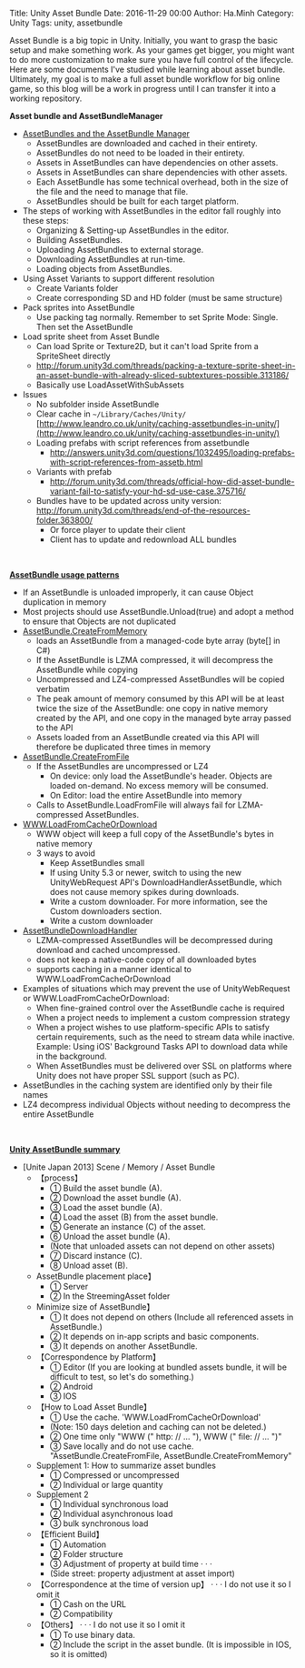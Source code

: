 Title: Unity Asset Bundle
Date: 2016-11-29 00:00
Author: Ha.Minh
Category: Unity
Tags: unity, assetbundle

Asset Bundle is a big topic in Unity. Initially, you want to grasp the basic setup and make something work. As your games get bigger, you might want to do more customization to make sure you have full control of the lifecycle. Here are some documents I've studied while learning about asset bundle. Ultimately, my goal is to make a full asset bundle workflow for big online game, so this blog will be a work in progress until I can transfer it into a working repository.

**Asset bundle and AssetBundleManager**

* [AssetBundles and the AssetBundle Manager](https://unity3d.com/learn/tutorials/topics/scripting/assetbundles-and-assetbundle-manager)
    * AssetBundles are downloaded and cached in their entirety.
    * AssetBundles do not need to be loaded in their entirety.
    * Assets in AssetBundles can have dependencies on other assets.
    * Assets in AssetBundles can share dependencies with other assets.
    * Each AssetBundle has some technical overhead, both in the size of the file and the need to manage that file.
    * AssetBundles should be built for each target platform.
* The steps of working with AssetBundles in the editor fall roughly into these steps:
    * Organizing & Setting-up AssetBundles in the editor.
    * Building AssetBundles.
    * Uploading AssetBundles to external storage.
    * Downloading AssetBundles at run-time.
    * Loading objects from AssetBundles.
* Using Asset Variants to support different resolution
    * Create Variants folder
    * Create corresponding SD and HD folder (must be same structure)
* Pack sprites into AssetBundle
    * Use packing tag normally. Remember to set Sprite Mode: Single. Then set the AssetBundle
* Load sprite sheet from Asset Bundle
    * Can load Sprite or Texture2D, but it can't load Sprite from a SpriteSheet directly
    * http://forum.unity3d.com/threads/packing-a-texture-sprite-sheet-in-an-asset-bundle-with-already-sliced-subtextures-possible.313186/
    * Basically use LoadAssetWithSubAssets
* Issues
    * No subfolder inside AssetBundle
    * Clear cache in `~/Library/Caches/Unity/` [http://www.leandro.co.uk/unity/caching-assetbundles-in-unity/](http://www.leandro.co.uk/unity/caching-assetbundles-in-unity/)
    * Loading prefabs with script references from assetbundle
        * http://answers.unity3d.com/questions/1032495/loading-prefabs-with-script-references-from-assetb.html
    * Variants with prefab
        * http://forum.unity3d.com/threads/official-how-did-asset-bundle-variant-fail-to-satisfy-your-hd-sd-use-case.375716/
    * Bundles have to be updated across unity version: http://forum.unity3d.com/threads/end-of-the-resources-folder.363800/
        * Or force player to update their client
        * Client has to update and redownload ALL bundles

<br/>

**[AssetBundle usage patterns](https://unity3d.com/learn/tutorials/topics/best-practices/assetbundle-usage-patterns)**

* If an AssetBundle is unloaded improperly, it can cause Object duplication in memory
* Most projects should use AssetBundle.Unload(true) and adopt a method to ensure that Objects are not duplicated
* [AssetBundle.CreateFromMemory](https://unity3d.com/ru/learn/tutorials/topics/best-practices/assetbundle-fundamentals#Loading_Asset_Bundles)
    * loads an AssetBundle from a managed-code byte array (byte[] in C#)
    * If the AssetBundle is LZMA compressed, it will decompress the AssetBundle while copying
    * Uncompressed and LZ4-compressed AssetBundles will be copied verbatim
    * The peak amount of memory consumed by this API will be at least twice the size of the AssetBundle: one copy in native memory created by the API, and one copy in the managed byte array passed to the API
    * Assets loaded from an AssetBundle created via this API will therefore be duplicated three times in memory
* [AssetBundle.CreateFromFile](https://unity3d.com/ru/learn/tutorials/topics/best-practices/assetbundle-fundamentals#Loading_Asset_Bundles)
    * If the AssetBundles are uncompressed or LZ4
        * On device: only load the AssetBundle's header. Objects are loaded on-demand. No excess memory will be consumed.
        * On Editor: load the entire AssetBundle into memory
    * Calls to AssetBundle.LoadFromFile will always fail for LZMA-compressed AssetBundles.
* [WWW.LoadFromCacheOrDownload](https://unity3d.com/ru/learn/tutorials/topics/best-practices/assetbundle-fundamentals#Loading_Asset_Bundles)
    * WWW object will keep a full copy of the AssetBundle's bytes in native memory
    * 3 ways to avoid
        * Keep AssetBundles small
        * If using Unity 5.3 or newer, switch to using the new UnityWebRequest API's DownloadHandlerAssetBundle, which does not cause memory spikes during downloads.
        * Write a custom downloader. For more information, see the Custom downloaders section.
        * Write a custom downloader
* [AssetBundleDownloadHandler](https://unity3d.com/ru/learn/tutorials/topics/best-practices/assetbundle-fundamentals#Loading_Asset_Bundles)
    * LZMA-compressed AssetBundles will be decompressed during download and cached uncompressed.
    * does not keep a native-code copy of all downloaded bytes
    * supports caching in a manner identical to WWW.LoadFromCacheOrDownload
* Examples of situations which may prevent the use of UnityWebRequest or WWW.LoadFromCacheOrDownload:
    * When fine-grained control over the AssetBundle cache is required
    * When a project needs to implement a custom compression strategy
    * When a project wishes to use platform-specific APIs to satisfy certain requirements, such as the need to stream data while inactive. Example: Using iOS' Background Tasks API to download data while in the background.
    * When AssetBundles must be delivered over SSL on platforms where Unity does not have proper SSL support (such as PC).
* AssetBundles in the caching system are identified only by their file names
* LZ4 decompress individual Objects without needing to decompress the entire AssetBundle

<br/>

**[Unity AssetBundle summary](https://matome.naver.jp/odai/2139114084705385001)**

* [Unite Japan 2013] Scene / Memory / Asset Bundle
    * 【process】
        * ① Build the asset bundle (A).
        * ② Download the asset bundle (A).
        * ③ Load the asset bundle (A).
        * ④ Load the asset (B) from the asset bundle.
        * ⑤ Generate an instance (C) of the asset.
        * ⑥ Unload the asset bundle (A).
        * (Note that unloaded assets can not depend on other assets)
        * ⑦ Discard instance (C).
        * ⑧ Unload asset (B).
    * AssetBundle placement place】
        * ① Server
        * ② In the StreemingAsset folder
    * Minimize size of AssetBundle】
        * ① It does not depend on others (Include all referenced assets in AssetBundle.)
        * ② It depends on in-app scripts and basic components.
        * ③ It depends on another AssetBundle.
    * 【Correspondence by Platform】
        * ① Editor (If you are looking at bundled assets bundle, it will be difficult to test, so let's do something.)
        * ② Android
        * ③ IOS
    * 【How to Load Asset Bundle】
        * ① Use the cache. 'WWW.LoadFromCacheOrDownload'
        * (Note: 150 days deletion and caching can not be deleted.)
        * ② One time only "WWW (" http: // ... "), WWW (" file: // ... ")"
        * ③ Save locally and do not use cache. "AssetBundle.CreateFromFile, AssetBundle.CreateFromMemory"
    * Supplement 1: How to summarize asset bundles
        * ① Compressed or uncompressed
        * ② Individual or large quantity
    * Supplement 2
        * ① Individual synchronous load
        * ② Individual asynchronous load
        * ③ bulk synchronous load
    * 【Efficient Build】
        * ① Automation
        * ② Folder structure
        * ③ Adjustment of property at build time · · ·
        * (Side street: property adjustment at asset import)
    * 【Correspondence at the time of version up】 · · · I do not use it so I omit it
        * ① Cash on the URL
        * ② Compatibility
    * 【Others】 · · · I do not use it so I omit it
        * ① To use binary data.
        * ② Include the script in the asset bundle. (It is impossible in IOS, so it is omitted)
